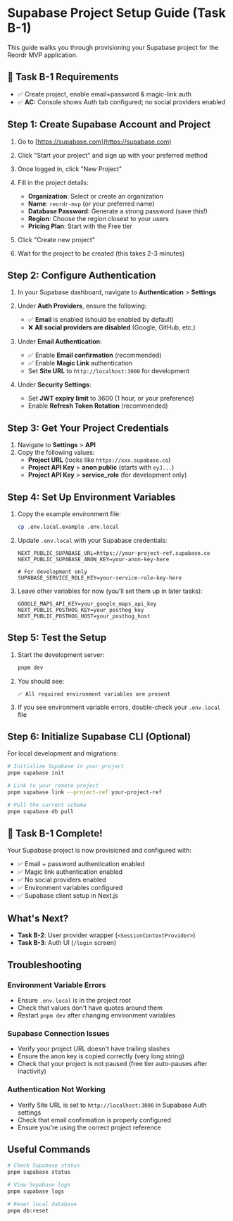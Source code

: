 # Supabase Project Setup Guide (Task B-1)

This guide walks you through provisioning your Supabase project for the Reordr MVP application.

## 🎯 Task B-1 Requirements

- ✅ Create project, enable email+password & magic-link auth
- ✅ **AC:** Console shows Auth tab configured; no social providers enabled

## Step 1: Create Supabase Account and Project

1. Go to [https://supabase.com](https://supabase.com)
2. Click "Start your project" and sign up with your preferred method
3. Once logged in, click "New Project"
4. Fill in the project details:
   - **Organization**: Select or create an organization
   - **Name**: `reordr-mvp` (or your preferred name)
   - **Database Password**: Generate a strong password (save this!)
   - **Region**: Choose the region closest to your users
   - **Pricing Plan**: Start with the Free tier

5. Click "Create new project"
6. Wait for the project to be created (this takes 2-3 minutes)

## Step 2: Configure Authentication

1. In your Supabase dashboard, navigate to **Authentication** > **Settings**
2. Under **Auth Providers**, ensure the following:
   - ✅ **Email** is enabled (should be enabled by default)
   - ❌ **All social providers are disabled** (Google, GitHub, etc.)
   
3. Under **Email Authentication**:
   - ✅ Enable **Email confirmation** (recommended)
   - ✅ Enable **Magic Link** authentication
   - Set **Site URL** to `http://localhost:3000` for development

4. Under **Security Settings**:
   - Set **JWT expiry limit** to 3600 (1 hour, or your preference)
   - Enable **Refresh Token Rotation** (recommended)

## Step 3: Get Your Project Credentials

1. Navigate to **Settings** > **API**
2. Copy the following values:
   - **Project URL** (looks like `https://xxx.supabase.co`)
   - **Project API Key** > **anon public** (starts with `eyJ...`)
   - **Project API Key** > **service_role** (for development only)

## Step 4: Set Up Environment Variables

1. Copy the example environment file:
   ```bash
   cp .env.local.example .env.local
   ```

2. Update `.env.local` with your Supabase credentials:
   ```env
   NEXT_PUBLIC_SUPABASE_URL=https://your-project-ref.supabase.co
   NEXT_PUBLIC_SUPABASE_ANON_KEY=your-anon-key-here
   
   # For development only
   SUPABASE_SERVICE_ROLE_KEY=your-service-role-key-here
   ```

3. Leave other variables for now (you'll set them up in later tasks):
   ```env
   GOOGLE_MAPS_API_KEY=your_google_maps_api_key
   NEXT_PUBLIC_POSTHOG_KEY=your_posthog_key
   NEXT_PUBLIC_POSTHOG_HOST=your_posthog_host
   ```

## Step 5: Test the Setup

1. Start the development server:
   ```bash
   pnpm dev
   ```

2. You should see:
   ```
   ✅ All required environment variables are present
   ```

3. If you see environment variable errors, double-check your `.env.local` file

## Step 6: Initialize Supabase CLI (Optional)

For local development and migrations:

```bash
# Initialize Supabase in your project
pnpm supabase init

# Link to your remote project
pnpm supabase link --project-ref your-project-ref

# Pull the current schema
pnpm supabase db pull
```

## 🎉 Task B-1 Complete!

Your Supabase project is now provisioned and configured with:
- ✅ Email + password authentication enabled
- ✅ Magic link authentication enabled  
- ✅ No social providers enabled
- ✅ Environment variables configured
- ✅ Supabase client setup in Next.js

## What's Next?

- **Task B-2**: User provider wrapper (`<SessionContextProvider>`)
- **Task B-3**: Auth UI (`/login` screen)

## Troubleshooting

### Environment Variable Errors
- Ensure `.env.local` is in the project root
- Check that values don't have quotes around them
- Restart `pnpm dev` after changing environment variables

### Supabase Connection Issues
- Verify your project URL doesn't have trailing slashes
- Ensure the anon key is copied correctly (very long string)
- Check that your project is not paused (free tier auto-pauses after inactivity)

### Authentication Not Working
- Verify Site URL is set to `http://localhost:3000` in Supabase Auth settings
- Check that email confirmation is properly configured
- Ensure you're using the correct project reference

## Useful Commands

```bash
# Check Supabase status
pnpm supabase status

# View Supabase logs
pnpm supabase logs

# Reset local database
pnpm db:reset
```
